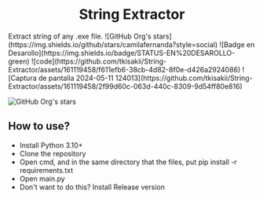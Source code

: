 <h1 align="center"> String Extractor </h1>
Extract string of any .exe file.
 ![GitHub Org's stars](https://img.shields.io/github/stars/camilafernanda?style=social)
 ![Badge en Desarollo](https://img.shields.io/badge/STATUS-EN%20DESAROLLO-green)
![code](https://github.com/tkisakii/String-Extractor/assets/161119458/f611efb6-38cb-4d82-8f0e-d426a2924086)
![Captura de pantalla 2024-05-11 124013](https://github.com/tkisakii/String-Extractor/assets/161119458/2f99d60c-063d-440c-8309-9d54ff80e816)

 ![GitHub Org's stars](https://img.shields.io/github/stars/camilafernanda?style=social)



## How to use?
- Install Python 3.10+
- Clone the repository
- Open cmd, and in the same directory that the files, put pip install -r requirements.txt
- Open main.py
- Don't want to do this? Install Release version
